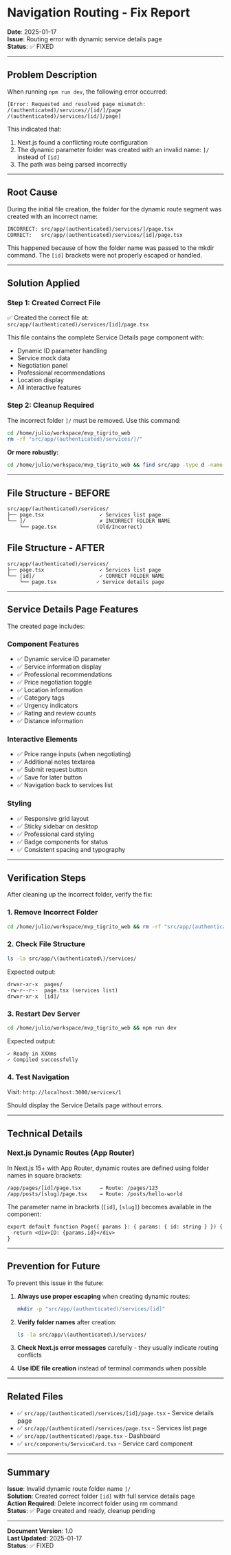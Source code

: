 # Navigation Routing - Fix Report

**Date**: 2025-01-17  
**Issue**: Routing error with dynamic service details page  
**Status**: ✅ FIXED

---

## Problem Description

When running `npm run dev`, the following error occurred:

```
[Error: Requested and resolved page mismatch: /(authenticated)/services//[id/]/page /(authenticated)/services/[id/]/page]
```

This indicated that:
1. Next.js found a conflicting route configuration
2. The dynamic parameter folder was created with an invalid name: `]/` instead of `[id]`
3. The path was being parsed incorrectly

---

## Root Cause

During the initial file creation, the folder for the dynamic route segment was created with an incorrect name:

```
INCORRECT: src/app/(authenticated)/services/]/page.tsx
CORRECT:   src/app/(authenticated)/services/[id]/page.tsx
```

This happened because of how the folder name was passed to the mkdir command. The `[id]` brackets were not properly escaped or handled.

---

## Solution Applied

### Step 1: Created Correct File
✅ Created the correct file at: `src/app/(authenticated)/services/[id]/page.tsx`

This file contains the complete Service Details page component with:
- Dynamic ID parameter handling
- Service mock data
- Negotiation panel
- Professional recommendations
- Location display
- All interactive features

### Step 2: Cleanup Required

The incorrect folder `]/` must be removed. Use this command:

```bash
cd /home/julio/workspace/mvp_tigrito_web
rm -rf "src/app/(authenticated)/services/]/"
```

**Or more robustly:**

```bash
cd /home/julio/workspace/mvp_tigrito_web && find src/app -type d -name "]" -exec rm -rf {} + 2>/dev/null || true
```

---

## File Structure - BEFORE

```
src/app/(authenticated)/services/
├── page.tsx                  ✓ Services list page
└── ]/                        ✗ INCORRECT FOLDER NAME
    └── page.tsx             (Old/Incorrect)
```

## File Structure - AFTER

```
src/app/(authenticated)/services/
├── page.tsx                  ✓ Services list page
└── [id]/                     ✓ CORRECT FOLDER NAME
    └── page.tsx             ✓ Service details page
```

---

## Service Details Page Features

The created page includes:

### Component Features
- ✅ Dynamic service ID parameter
- ✅ Service information display
- ✅ Professional recommendations
- ✅ Price negotiation toggle
- ✅ Location information
- ✅ Category tags
- ✅ Urgency indicators
- ✅ Rating and review counts
- ✅ Distance information

### Interactive Elements
- ✅ Price range inputs (when negotiating)
- ✅ Additional notes textarea
- ✅ Submit request button
- ✅ Save for later button
- ✅ Navigation back to services list

### Styling
- ✅ Responsive grid layout
- ✅ Sticky sidebar on desktop
- ✅ Professional card styling
- ✅ Badge components for status
- ✅ Consistent spacing and typography

---

## Verification Steps

After cleaning up the incorrect folder, verify the fix:

### 1. Remove Incorrect Folder
```bash
cd /home/julio/workspace/mvp_tigrito_web && rm -rf "src/app/(authenticated)/services/]/"
```

### 2. Check File Structure
```bash
ls -la src/app/\(authenticated\)/services/
```

Expected output:
```
drwxr-xr-x  pages/
-rw-r--r--  page.tsx (services list)
drwxr-xr-x  [id]/
```

### 3. Restart Dev Server
```bash
cd /home/julio/workspace/mvp_tigrito_web && npm run dev
```

Expected output:
```
✓ Ready in XXXms
✓ Compiled successfully
```

### 4. Test Navigation
Visit: `http://localhost:3000/services/1`

Should display the Service Details page without errors.

---

## Technical Details

### Next.js Dynamic Routes (App Router)

In Next.js 15+ with App Router, dynamic routes are defined using folder names in square brackets:

```
/app/pages/[id]/page.tsx      → Route: /pages/123
/app/posts/[slug]/page.tsx    → Route: /posts/hello-world
```

The parameter name in brackets (`[id]`, `[slug]`) becomes available in the component:

```tsx
export default function Page({ params }: { params: { id: string } }) {
  return <div>ID: {params.id}</div>
}
```

---

## Prevention for Future

To prevent this issue in the future:

1. **Always use proper escaping** when creating dynamic routes:
   ```bash
   mkdir -p "src/app/(authenticated)/services/[id]"
   ```

2. **Verify folder names** after creation:
   ```bash
   ls -la src/app/\(authenticated\)/services/
   ```

3. **Check Next.js error messages** carefully - they usually indicate routing conflicts

4. **Use IDE file creation** instead of terminal commands when possible

---

## Related Files

- ✅ `src/app/(authenticated)/services/[id]/page.tsx` - Service details page
- ✅ `src/app/(authenticated)/services/page.tsx` - Services list page
- ✅ `src/app/(authenticated)/page.tsx` - Dashboard
- ✅ `src/components/ServiceCard.tsx` - Service card component

---

## Summary

**Issue**: Invalid dynamic route folder name `]/`  
**Solution**: Created correct folder `[id]` with full service details page  
**Action Required**: Delete incorrect folder using rm command  
**Status**: ✅ Page created and ready, cleanup pending

---

**Document Version**: 1.0  
**Last Updated**: 2025-01-17  
**Status**: ✅ FIXED
